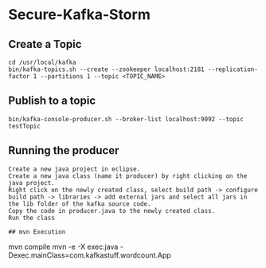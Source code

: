 # Secure-Kafka-Storm

## Create a Topic

```
cd /usr/local/kafka
bin/kafka-topics.sh --create --zookeeper localhost:2181 --replication-factor 1 --partitions 1 --topic <TOPIC_NAME>
```

## Publish to a topic
```
bin/kafka-console-producer.sh --broker-list localhost:9092 --topic testTopic
```
## Running the producer
```
Create a new java project in eclipse.
Create a new java class (name it producer) by right clicking on the java project.
Right click on the newly created class, select build path -> configure build path -> libraries -> add external jars and select all jars in the lib folder of the kafka source code.
Copy the code in producer.java to the newly created class.
Run the class

## mvn Execution
```
mvn compile
mvn -e -X exec:java -Dexec.mainClass=com.kafkastuff.wordcount.App
```
